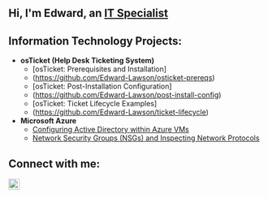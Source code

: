## Hi, I'm Edward, an <a href= "https://www.linkedin.com/in/edward-lawson-7b76a8359">IT Specialist</a>

<h2>Information Technology Projects:</h2>

- <b>osTicket (Help Desk Ticketing System)</b>
  - [osTicket: Prerequisites and Installation]
  - (https://github.com/Edward-Lawson/osticket-prereqs)
  - [osTicket: Post-Installation Configuration]
  - (https://github.com/Edward-Lawson/post-install-config)
  - [osTicket: Ticket Lifecycle Examples]
  - (https://github.com/Edward-Lawson/ticket-lifecycle)
- <b>Microsoft Azure</b>
  - [Configuring Active Directory within Azure VMs](https://github.com/Edward-Lawson/configure-ad)
  - [Network Security Groups (NSGs) and Inspecting Network Protocols](https://github.com/Edward-Lawson/azure-network-protocols)

<h2>Connect with me:</h2>

[<img align="left" alt="Edward | LinkedIn" width="22px" src="https://cdn.jsdelivr.net/npm/simple-icons@v3/icons/linkedin.svg" />][linkedin]

[linkedin]: https://linkedin.com/in/edward-lawson-7b76a8359
